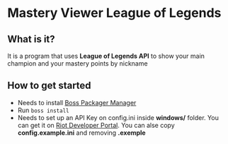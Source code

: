 # Mastery Viewer League of Legends

## What is it?
It is a program that uses **League of Legends API** to show your main champion and your mastery points by nickname

## How to get started

* Needs to install [Boss Packager Manager](https://github.com/HashLoad/boss)
* Run `boss install`
* Needs to set up an API Key on config.ini inside **windows/** folder. You can get it on [Riot Developer Portal](https://developer.riotgames.com/). You can alse copy **config.example.ini** and removing **.exemple**
